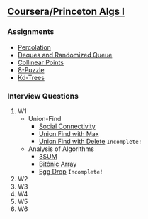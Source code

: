 
## [Coursera/Princeton Algs I](https://www.coursera.org/learn/algorithms-part1)

### Assignments
  * [Percolation](https://github.com/PedroASA/AlgsI/tree/master/Assignments/Percolation)
  * [Deques and Randomized Queue](https://github.com/PedroASA/AlgsI/tree/master/Assignments/Deque)
  * [Collinear Points](https://github.com/PedroASA/AlgsI/tree/master/Assignments/CollinearPoints)
  * [8-Puzzle](https://github.com/PedroASA/AlgsI/tree/master/Assignments/Puzzle)
  * [Kd-Trees](https://github.com/PedroASA/AlgsI/tree/master/Assignments/Kd-Trees)
  
### Interview Questions
1. W1
   * Union-Find
     - [Social Connectivity](https://github.com/PedroASA/AlgsI/tree/master/InterviewQuestions/W1/UnionFind/EX1)
     - [Union Find with Max](https://github.com/PedroASA/AlgsI/tree/master/InterviewQuestions/W1/UnionFind/EX2)
     - [Union Find with Delete](https://github.com/PedroASA/AlgsI/tree/master/InterviewQuestions/W1/UnionFind/EX3) ``` Incomplete! ```
   * Analysis of Algorithms
     - [3SUM](https://github.com/PedroASA/AlgsI/tree/master/InterviewQuestions/W1/AnalysisOfAlgorithms/Ex1)
     - [Bitônic Array](https://github.com/PedroASA/AlgsI/tree/master/InterviewQuestions/W1/AnalysisOfAlgorithms/Ex2)
     - [Egg Drop](https://github.com/PedroASA/AlgsI/tree/master/InterviewQuestions/W1/AnalysisOfAlgorithms/Ex3) ``` Incomplete! ```
2. W2
3. W3
4. W4
5. W5
6. W6
